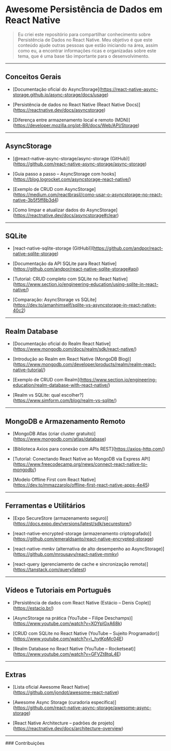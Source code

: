 # Awesome Persistência de Dados em React Native

> Eu criei este repositório para compartilhar conhecimento sobre Persistência de Dados no React Native. Meu objetivo é que este conteúdo ajude outras pessoas que estão iniciando na área, assim como eu, a encontrar informações ricas e organizadas sobre este tema, que é uma base tão importante para o desenvolvimento.



---



## Conceitos Gerais

- \[Documentação oficial do AsyncStorage](https://react-native-async-storage.github.io/async-storage/docs/usage)

- \[Persistência de dados no React Native (React Native Docs)](https://reactnative.dev/docs/asyncstorage)

- \[Diferença entre armazenamento local e remoto (MDN)](https://developer.mozilla.org/pt-BR/docs/Web/API/Storage)



---



## AsyncStorage

- \[@react-native-async-storage/async-storage (GitHub)](https://github.com/react-native-async-storage/async-storage)

- \[Guia passo a passo – AsyncStorage com hooks](https://blog.logrocket.com/asyncstorage-react-native/)

- \[Exemplo de CRUD com AsyncStorage](https://medium.com/reactbrasil/como-usar-o-asyncstorage-no-react-native-3b5f5ff8b3d4)

- \[Como limpar e atualizar dados do AsyncStorage](https://reactnative.dev/docs/asyncstorage#clear)



---



## SQLite

- \[react-native-sqlite-storage (GitHub)](https://github.com/andpor/react-native-sqlite-storage)

- \[Documentação da API SQLite para React Native](https://github.com/andpor/react-native-sqlite-storage#api)

- \[Tutorial: CRUD completo com SQLite no React Native](https://www.section.io/engineering-education/using-sqlite-in-react-native/)

- \[Comparação: AsyncStorage vs SQLite](https://dev.to/amanhimself/sqlite-vs-asyncstorage-in-react-native-40c2)



---



## Realm Database

- \[Documentação oficial do Realm React Native](https://www.mongodb.com/docs/realm/sdk/react-native/)

- \[Introdução ao Realm em React Native (MongoDB Blog)](https://www.mongodb.com/developer/products/realm/realm-react-native-tutorial/)

- \[Exemplo de CRUD com Realm](https://www.section.io/engineering-education/realm-database-with-react-native/)

- \[Realm vs SQLite: qual escolher?](https://www.simform.com/blog/realm-vs-sqlite/)



---



## MongoDB e Armazenamento Remoto

- \[MongoDB Atlas (criar cluster gratuito)](https://www.mongodb.com/atlas/database)

- \[Biblioteca Axios para conexão com APIs REST](https://axios-http.com/)

- \[Tutorial: Conectando React Native ao MongoDB via Express API](https://www.freecodecamp.org/news/connect-react-native-to-mongodb/)

- \[Modelo Offline First com React Native](https://dev.to/mmazzarolo/offline-first-react-native-apps-4e45)



---



## Ferramentas e Utilitários

- \[Expo SecureStore (armazenamento seguro)](https://docs.expo.dev/versions/latest/sdk/securestore/)

- \[react-native-encrypted-storage (armazenamento criptografado)](https://github.com/emeraldsanto/react-native-encrypted-storage)

- \[react-native-mmkv (alternativa de alto desempenho ao AsyncStorage)](https://github.com/mrousavy/react-native-mmkv)

- \[react-query (gerenciamento de cache e sincronização remota)](https://tanstack.com/query/latest)



---



## Vídeos e Tutoriais em Português

- \[Persistência de dados com React Native (Estácio – Denis Cople)](https://estacio.br/)

- \[AsyncStorage na prática (YouTube – Filipe Deschamps)](https://www.youtube.com/watch?v=XOYpIGxA68k)

- \[CRUD com SQLite no React Native (YouTube – Sujeito Programador)](https://www.youtube.com/watch?v=\_hytKpMc04E)

- \[Realm Database no React Native (YouTube – Rocketseat)](https://www.youtube.com/watch?v=GFVZt8tqL4E)



---



## Extras

- \[Lista oficial Awesome React Native](https://github.com/jondot/awesome-react-native)

- \[Awesome Async Storage (curadoria específica)](https://github.com/react-native-async-storage/awesome-async-storage)

- \[React Native Architecture – padrões de projeto](https://reactnative.dev/docs/architecture-overview)



---



\### Contribuições







